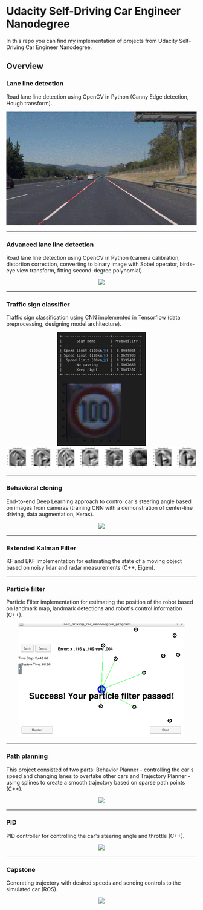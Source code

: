 # Udacity Self-Driving Car Engineer Nanodegree

In this repo you can find my implementation of projects from Udacity Self-Driving Car Engineer Nanodegree.


## Overview

### Lane line detection
Road lane line detection using OpenCV in Python (Canny Edge detection, Hough transform).

<p align="center">
  <img src="./overview/udacity_p1.gif" height="300" />
</p>

---

### Advanced lane line detection
Road lane line detection using OpenCV in Python (camera calibration, distortion correction, converting to binary image with Sobel operator, birds-eye view transform, fitting second-degree polynomial).

<p align="center">
  <img src="./overview/udacity_p2.gif" height="300" />
</p>

---

### Traffic sign classifier
Traffic sign classification using CNN implemented in Tensorflow (data preprocessing, designing model architecture).

<p align="center">
  <img src="./overview/udacity_p3_1.png" height="300" />
  <img src="./overview/udacity_p3_2.png" />
</p>

---


### Behavioral cloning
End-to-end Deep Learning approach to control car's steering angle based on images from cameras (training CNN with a demonstration of center-line driving, data augmentation, Keras).

<p align="center">
  <img src="./overview/udacity_p4.gif" height="300" />
</p>

---


### Extended Kalman Filter
KF and EKF implementation for estimating the state of a moving object based on noisy lidar and radar measurements (C++, Eigen).

---

### Particle filter
Particle Filter implementation for estimating the position of the robot based on landmark map, landmark detections and robot's control information (C++).

<p align="center">
  <img src="./overview/udacity_p6.png" height="300" />
</p>

---

### Path planning
This project consisted of two parts: Behavior Planner - controlling the car's speed and changing lanes to overtake other cars and Trajectory Planner - using splines to create a smooth trajectory based on sparse path points (C++).

<p align="center">
  <img src="./overview/udacity_p7.gif" height="300" />
</p>

---

### PID
PID controller for controlling the car's steering angle and throttle (C++).

<p align="center">
  <img src="./overview/udacity_p8.gif" height="300" />
</p>

---

### Capstone
Generating trajectory with desired speeds and sending controls to the simulated car (ROS).

<p align="center">
  <img src="./overview/udacity_p9.gif" height="300" />
</p>
